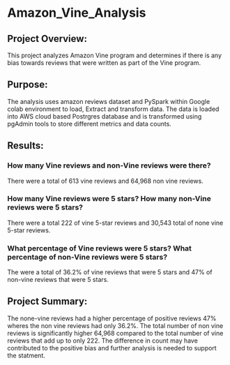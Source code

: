 # Amazon_Vine_Analysis

## Project Overview:
This project analyzes Amazon Vine program and determines if there is any bias towards reviews that were written as part of the Vine program. 



## Purpose:

The analysis uses amazon reviews dataset and PySpark within Google colab environment to load, Extract and transform data. The data is loaded into AWS cloud based Postrgres database
and is transformed using pgAdmin tools to store different metrics and data counts.



## Results: 

### How many Vine reviews and non-Vine reviews were there?

There were a total of 613 vine reviews and 64,968 non vine reviews.


### How many Vine reviews were 5 stars? How many non-Vine reviews were 5 stars?

There were a total 222 of vine 5-star reviews and 30,543 total of none vine 5-star reviews.

### What percentage of Vine reviews were 5 stars? What percentage of non-Vine reviews were 5 stars?

The were a total of 36.2% of vine reviews that were 5 stars and 47% of non-vine reviews that were 5 stars.


## Project Summary:
The none-vine reviews had a higher percentage of positive reviews 47% wheres the non vine reviews had only 36.2%. The total number of non vine reviews is significantly higher 64,968 compared to the total number of vine reviews that add up to only 222. The difference in count may have contributed to the positive bias and further analysis is needed to support the statment.
